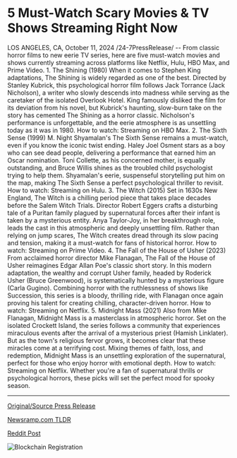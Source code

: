# 5 Must-Watch Scary Movies & TV Shows Streaming Right Now

LOS ANGELES, CA, October 11, 2024 /24-7PressRelease/ -- From classic horror films to new eerie TV series, here are five must-watch movies and shows currently streaming across platforms like Netflix, Hulu, HBO Max, and Prime Video.  1. The Shining (1980) When it comes to Stephen King adaptations, The Shining is widely regarded as one of the best. Directed by Stanley Kubrick, this psychological horror film follows Jack Torrance (Jack Nicholson), a writer who slowly descends into madness while serving as the caretaker of the isolated Overlook Hotel. King famously disliked the film for its deviation from his novel, but Kubrick's haunting, slow-burn take on the story has cemented The Shining as a horror classic. Nicholson's performance is unforgettable, and the eerie atmosphere is as unsettling today as it was in 1980.  How to watch: Streaming on HBO Max.  2. The Sixth Sense (1999) M. Night Shyamalan's The Sixth Sense remains a must-watch, even if you know the iconic twist ending. Haley Joel Osment stars as a boy who can see dead people, delivering a performance that earned him an Oscar nomination. Toni Collette, as his concerned mother, is equally outstanding, and Bruce Willis shines as the troubled child psychologist trying to help them. Shyamalan's eerie, suspenseful storytelling put him on the map, making The Sixth Sense a perfect psychological thriller to revisit.  How to watch: Streaming on Hulu.  3. The Witch (2015) Set in 1630s New England, The Witch is a chilling period piece that takes place decades before the Salem Witch Trials. Director Robert Eggers crafts a disturbing tale of a Puritan family plagued by supernatural forces after their infant is taken by a mysterious entity. Anya Taylor-Joy, in her breakthrough role, leads the cast in this atmospheric and deeply unsettling film. Rather than relying on jump scares, The Witch creates dread through its slow pacing and tension, making it a must-watch for fans of historical horror.  How to watch: Streaming on Prime Video.  4. The Fall of the House of Usher (2023) From acclaimed horror director Mike Flanagan, The Fall of the House of Usher reimagines Edgar Allan Poe's classic short story. In this modern adaptation, the wealthy and corrupt Usher family, headed by Roderick Usher (Bruce Greenwood), is systematically hunted by a mysterious figure (Carla Gugino). Combining horror with the ruthlessness of shows like Succession, this series is a bloody, thrilling ride, with Flanagan once again proving his talent for creating chilling, character-driven horror.  How to watch: Streaming on Netflix.  5. Midnight Mass (2021) Also from Mike Flanagan, Midnight Mass is a masterclass in atmospheric horror. Set on the isolated Crockett Island, the series follows a community that experiences miraculous events after the arrival of a mysterious priest (Hamish Linklater). But as the town's religious fervor grows, it becomes clear that these miracles come at a terrifying cost. Mixing themes of faith, loss, and redemption, Midnight Mass is an unsettling exploration of the supernatural, perfect for those who enjoy horror with emotional depth.  How to watch: Streaming on Netflix.  Whether you're a fan of supernatural thrills or psychological horrors, these picks will set the perfect mood for spooky season. 

---

[Original/Source Press Release](https://www.24-7pressrelease.com/press-release/515032/5-must-watch-scary-movies-tv-shows-streaming-right-now)
                    

[Newsramp.com TLDR](None) 



[Reddit Post](https://www.reddit.com/r/Lifestyle_Culture/comments/1g1444k/5_mustwatch_horror_movies_and_shows_streaming_now/) 



![Blockchain Registration](https://cdn.newsramp.app/24-7PressRelease/qrcode/2410/11/frogtQol.webp)